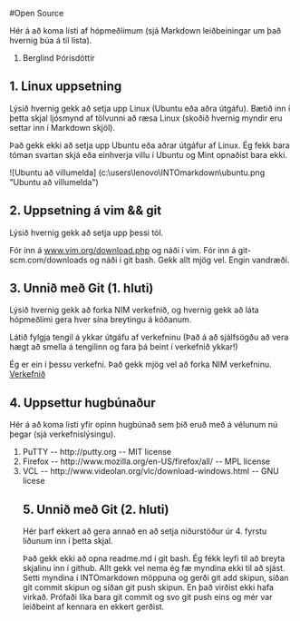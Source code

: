#Open Source

Hér á að koma listi af hópmeðlimum (sjá Markdown leiðbeiningar um það hvernig búa á til lista).

<ol>
<li>Berglind Þórisdóttir</li>
</ol>

## 1. Linux uppsetning

Lýsið hvernig gekk að setja upp Linux (Ubuntu eða aðra útgáfu). Bætið inn í þetta skjal ljósmynd af tölvunni að ræsa Linux (skoðið hvernig myndir eru settar inn í Markdown skjöl).

Það gekk ekki að setja upp Ubuntu eða aðrar útgáfur af Linux. Ég fekk bara tóman svartan skjá eða einhverja villu í Ubuntu og Mint opnaðist bara ekki.

![Ubuntu að villumelda] (c:\users\lenovo\INTOmarkdown\ubuntu.png "Ubuntu að villumelda")

## 2. Uppsetning á vim && git

Lýsið hvernig gekk að setja upp þessi tól.

Fór inn á www.vim.org/download.php og náði í vim. Fór inn á git-scm.com/downloads og náði í git bash.
Gekk allt mjög vel. Engin vandræði. 

## 3. Unnið með Git (1. hluti)

Lýsið hvernig gekk að forka NIM verkefnið, og hvernig gekk að láta hópmeðlimi gera hver sína breytingu á kóðanum.

Látið fylgja tengil á ykkar útgáfu af verkefninu (Það á að sjálfsögðu að vera hægt að smella á tengilinn og fara þá beint í verkefnið ykkar!)

Ég er ein í þessu verkefni. Það gekk mjög vel að forka NIM verkefninu. [Verkefnið](http://github.com/beggath81/INTOPrufa)

## 4. Uppsettur hugbúnaður

Hér á að koma listi yfir opinn hugbúnað sem þið eruð með á vélunum nú þegar (sjá verkefnislýsingu).


<ol>
<li>PuTTY  -- http://putty.org -- MIT license</li>
<li>Firefox -- http://www.mozilla.org/en-US/firefox/all/ -- MPL license</li>
<li>VCL -- http://www.videolan.org/vlc/download-windows.html -- GNU licese</li>

## 5. Unnið með Git (2. hluti)

Hér þarf ekkert að gera annað en að setja niðurstöður úr 4. fyrstu liðunum inn í þetta skjal.

Það gekk ekki að opna readme.md í git bash. Ég fékk leyfi til að breyta skjalinu inn í github.
Allt gekk vel nema ég fæ myndina ekki til að sjást. Setti myndina í INTOmarkdown möppuna og gerði git add skipun, 
síðan git commit skipun og síðan git push skipun. En það virðist ekki hafa virkað. Prófaði líka bara git commit og 
svo git push eins og mér var leiðbeint af kennara en ekkert gerðist.
